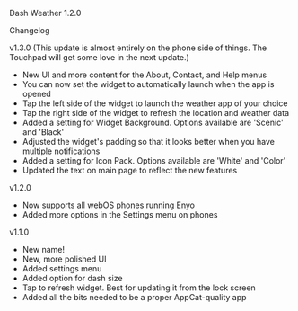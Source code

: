 Dash Weather 1.2.0

Changelog

v1.3.0
(This update is almost entirely on the phone side of things. The Touchpad will get some love in the next update.)
- New UI and more content for the About, Contact, and Help menus
- You can now set the widget to automatically launch when the app is opened
- Tap the left side of the widget to launch the weather app of your choice
- Tap the right side of the widget to refresh the location and weather data
- Added a setting for Widget Background. Options available are 'Scenic' and 'Black'
- Adjusted the widget's padding so that it looks better when you have multiple notifications
- Added a setting for Icon Pack. Options available are 'White' and 'Color'
- Updated the text on main page to reflect the new features

v1.2.0
- Now supports all webOS phones running Enyo
- Added more options in the Settings menu on phones

v1.1.0
- New name!
- New, more polished UI
- Added settings menu
- Added option for dash size
- Tap to refresh widget. Best for updating it from the lock screen
- Added all the bits needed to be a proper AppCat-quality app